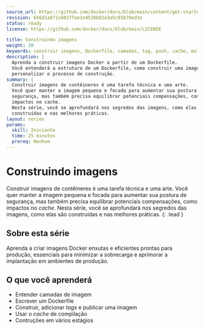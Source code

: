 ```yaml
---
source_url: https://github.com/docker/docs/blob/main/content/get-started/docker-concepts/building-images/_index.md
revision: 656d1a871c6837fae1e4538b82a3a5c01b70ed1e
status: ready
license: https://github.com/docker/docs/blob/main/LICENSE

title: Construindo imagens
weight: 20
keywords: construir imagens, Dockerfile, camadas, tag, push, cache, multiestágio
description: |
  Aprenda a construir imagens Docker a partir de um Dockerfile.
  Você entenderá a estrutura de um Dockerfile, como construir uma imagem e como
  personalizar o processo de construção.
summary: |
  Construir imagens de contêineres é uma tarefa técnica e uma arte.
  Você quer manter a imagem pequena e focada para aumentar sua postura de
  segurança, mas também precisa equilibrar potenciais compensações, como
  impactos no cache.
  Nesta série, você se aprofundará nos segredos das imagens, como elas são
  construídas e nas melhores práticas.
layout: series
params:
  skill: Iniciante
  time: 25 minutos
  prereq: Nenhum
---
```


# Construindo imagens

Construir imagens de contêineres é uma tarefa técnica e uma arte.
Você quer manter a imagem pequena e focada para aumentar sua postura de
segurança, mas também precisa equilibrar potenciais compensações, como impactos
no _cache_.
Nesta série, você se aprofundará nos segredos das imagens, como elas são
construídas e nas melhores práticas.
{: .lead }

## Sobre esta série

Aprenda a criar imagens Docker enxutas e eficientes prontas para produção,
essenciais para minimizar a sobrecarga e aprimorar a implantação em ambientes de
produção.

## O que você aprenderá

* Entender camadas de imagem
* Escrever um Dockerfile
* Construir, adicionar _tags_ e publicar uma imagem
* Usar o _cache_ de compilação
* Contruções em vários estágios
